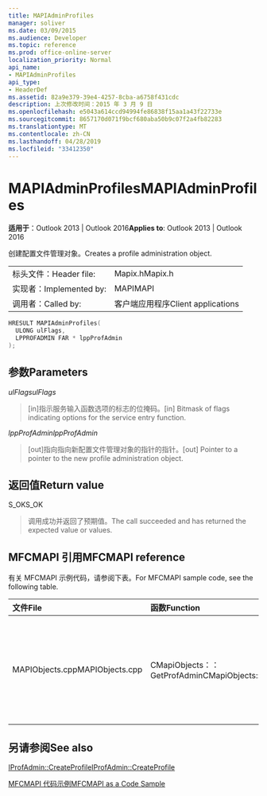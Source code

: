 ```yaml
---
title: MAPIAdminProfiles
manager: soliver
ms.date: 03/09/2015
ms.audience: Developer
ms.topic: reference
ms.prod: office-online-server
localization_priority: Normal
api_name:
- MAPIAdminProfiles
api_type:
- HeaderDef
ms.assetid: 82a9e379-39e4-4257-8cba-a6758f431cdc
description: 上次修改时间：2015 年 3 月 9 日
ms.openlocfilehash: e5043a614ccd94994fe86838f15aa1a43f22733e
ms.sourcegitcommit: 8657170d071f9bcf680aba50b9c07f2a4fb82283
ms.translationtype: MT
ms.contentlocale: zh-CN
ms.lasthandoff: 04/28/2019
ms.locfileid: "33412350"
---
```

# <a name="mapiadminprofiles"></a><span data-ttu-id="53479-103">MAPIAdminProfiles</span><span class="sxs-lookup"><span data-stu-id="53479-103">MAPIAdminProfiles</span></span>

  
  
<span data-ttu-id="53479-104">**适用于**：Outlook 2013 | Outlook 2016</span><span class="sxs-lookup"><span data-stu-id="53479-104">**Applies to**: Outlook 2013 | Outlook 2016</span></span> 
  
<span data-ttu-id="53479-105">创建配置文件管理对象。</span><span class="sxs-lookup"><span data-stu-id="53479-105">Creates a profile administration object.</span></span> 
  
|||
|:-----|:-----|
|<span data-ttu-id="53479-106">标头文件：</span><span class="sxs-lookup"><span data-stu-id="53479-106">Header file:</span></span>  <br/> |<span data-ttu-id="53479-107">Mapix.h</span><span class="sxs-lookup"><span data-stu-id="53479-107">Mapix.h</span></span>  <br/> |
|<span data-ttu-id="53479-108">实现者：</span><span class="sxs-lookup"><span data-stu-id="53479-108">Implemented by:</span></span>  <br/> |<span data-ttu-id="53479-109">MAPI</span><span class="sxs-lookup"><span data-stu-id="53479-109">MAPI</span></span>  <br/> |
|<span data-ttu-id="53479-110">调用者：</span><span class="sxs-lookup"><span data-stu-id="53479-110">Called by:</span></span>  <br/> |<span data-ttu-id="53479-111">客户端应用程序</span><span class="sxs-lookup"><span data-stu-id="53479-111">Client applications</span></span>  <br/> |
   
```cpp
HRESULT MAPIAdminProfiles(
  ULONG ulFlags,
  LPPROFADMIN FAR * lppProfAdmin
);
```

## <a name="parameters"></a><span data-ttu-id="53479-112">参数</span><span class="sxs-lookup"><span data-stu-id="53479-112">Parameters</span></span>

 <span data-ttu-id="53479-113">_ulFlags_</span><span class="sxs-lookup"><span data-stu-id="53479-113">_ulFlags_</span></span>
  
> <span data-ttu-id="53479-114">[in]指示服务输入函数选项的标志的位掩码。</span><span class="sxs-lookup"><span data-stu-id="53479-114">[in] Bitmask of flags indicating options for the service entry function.</span></span> 
    
 <span data-ttu-id="53479-115">_lppProfAdmin_</span><span class="sxs-lookup"><span data-stu-id="53479-115">_lppProfAdmin_</span></span>
  
> <span data-ttu-id="53479-116">[out]指向指向新配置文件管理对象的指针的指针。</span><span class="sxs-lookup"><span data-stu-id="53479-116">[out] Pointer to a pointer to the new profile administration object.</span></span>
    
## <a name="return-value"></a><span data-ttu-id="53479-117">返回值</span><span class="sxs-lookup"><span data-stu-id="53479-117">Return value</span></span>

<span data-ttu-id="53479-118">S_OK</span><span class="sxs-lookup"><span data-stu-id="53479-118">S_OK</span></span> 
  
> <span data-ttu-id="53479-119">调用成功并返回了预期值。</span><span class="sxs-lookup"><span data-stu-id="53479-119">The call succeeded and has returned the expected value or values.</span></span>
    
## <a name="mfcmapi-reference"></a><span data-ttu-id="53479-120">MFCMAPI 引用</span><span class="sxs-lookup"><span data-stu-id="53479-120">MFCMAPI reference</span></span>

<span data-ttu-id="53479-121">有关 MFCMAPI 示例代码，请参阅下表。</span><span class="sxs-lookup"><span data-stu-id="53479-121">For MFCMAPI sample code, see the following table.</span></span>
  
|<span data-ttu-id="53479-122">**文件**</span><span class="sxs-lookup"><span data-stu-id="53479-122">**File**</span></span>|<span data-ttu-id="53479-123">**函数**</span><span class="sxs-lookup"><span data-stu-id="53479-123">**Function**</span></span>|<span data-ttu-id="53479-124">**备注**</span><span class="sxs-lookup"><span data-stu-id="53479-124">**Comment**</span></span>|
|:-----|:-----|:-----|
|<span data-ttu-id="53479-125">MAPIObjects.cpp</span><span class="sxs-lookup"><span data-stu-id="53479-125">MAPIObjects.cpp</span></span>  <br/> |<span data-ttu-id="53479-126">CMapiObjects：：GetProfAdmin</span><span class="sxs-lookup"><span data-stu-id="53479-126">CMapiObjects::GetProfAdmin</span></span>  <br/> |<span data-ttu-id="53479-127">MFCMAPI 使用 **MAPIAdminProfiles** 方法获取配置文件管理对象。</span><span class="sxs-lookup"><span data-stu-id="53479-127">MFCMAPI uses the **MAPIAdminProfiles** method to get the profile administration object.</span></span>  <br/> |
   
## <a name="see-also"></a><span data-ttu-id="53479-128">另请参阅</span><span class="sxs-lookup"><span data-stu-id="53479-128">See also</span></span>



[<span data-ttu-id="53479-129">IProfAdmin::CreateProfile</span><span class="sxs-lookup"><span data-stu-id="53479-129">IProfAdmin::CreateProfile</span></span>](iprofadmin-createprofile.md)


[<span data-ttu-id="53479-130">MFCMAPI 代码示例</span><span class="sxs-lookup"><span data-stu-id="53479-130">MFCMAPI as a Code Sample</span></span>](mfcmapi-as-a-code-sample.md)

